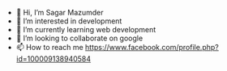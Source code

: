 - 👋 Hi, I’m Sagar Mazumder
- 👀 I’m interested in development
- 🌱 I’m currently learning web development
- 💞️ I’m looking to collaborate on google
- 📫 How to reach me https://www.facebook.com/profile.php?id=100009138940584

<!---
Sagar-Mazumder/Sagar-Mazumder is a ✨ special ✨ repository because its `README.md` (this file) appears on your GitHub profile.
You can click the Preview link to take a look at your changes.
--->
